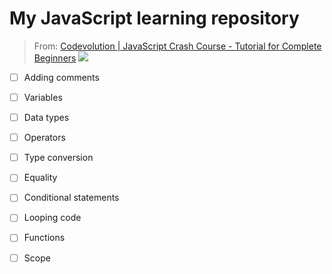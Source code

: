 # My JavaScript learning repository
> From:  [Codevolution | JavaScript Crash Course - Tutorial for Complete Beginners](https://youtu.be/XIOLqoPHCJ4?si=4oiOB0x_4k45Egke)
> <img src="https://i.ytimg.com/vi/XIOLqoPHCJ4/maxresdefault.jpg">
- [ ] Adding comments
- [ ] Variables
- [ ] Data types
- [ ] Operators
- [ ] Type conversion
- [ ] Equality
- [ ] Conditional statements
- [ ] Looping code
- [ ] Functions
- [ ] Scope

